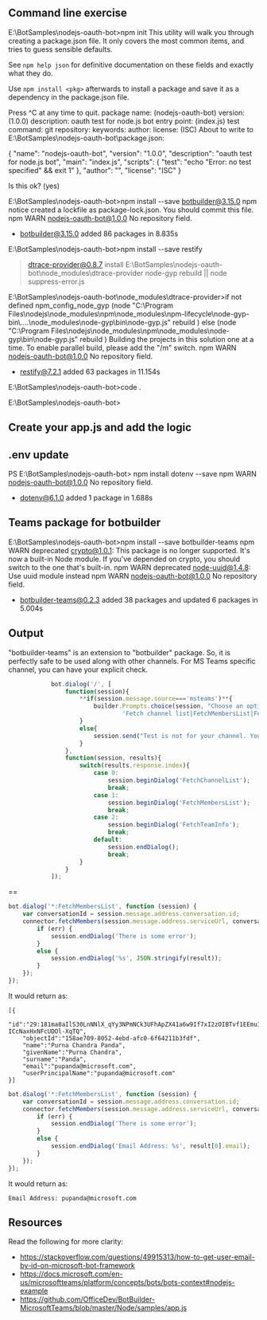 ## Command line exercise

E:\BotSamples\nodejs-oauth-bot>npm init
This utility will walk you through creating a package.json file.
It only covers the most common items, and tries to guess sensible defaults.

See `npm help json` for definitive documentation on these fields
and exactly what they do.

Use `npm install <pkg>` afterwards to install a package and
save it as a dependency in the package.json file.

Press ^C at any time to quit.
package name: (nodejs-oauth-bot)
version: (1.0.0)
description: oauth test for node.js bot
entry point: (index.js)
test command:
git repository:
keywords:
author:
license: (ISC)
About to write to E:\BotSamples\nodejs-oauth-bot\package.json:

{
  "name": "nodejs-oauth-bot",
  "version": "1.0.0",
  "description": "oauth test for node.js bot",
  "main": "index.js",
  "scripts": {
    "test": "echo \"Error: no test specified\" && exit 1"
  },
  "author": "",
  "license": "ISC"
}


Is this ok? (yes)

E:\BotSamples\nodejs-oauth-bot>npm install --save botbuilder@3.15.0
npm notice created a lockfile as package-lock.json. You should commit this file.
npm WARN nodejs-oauth-bot@1.0.0 No repository field.

+ botbuilder@3.15.0
added 86 packages in 8.835s

E:\BotSamples\nodejs-oauth-bot>npm install --save restify

> dtrace-provider@0.8.7 install E:\BotSamples\nodejs-oauth-bot\node_modules\dtrace-provider
> node-gyp rebuild || node suppress-error.js


E:\BotSamples\nodejs-oauth-bot\node_modules\dtrace-provider>if not defined npm_config_node_gyp (node "C:\Program Files\nodejs\node_modules\npm\node_modules\npm-lifecycle\node-gyp-bin\\..\..\node_modules\node-gyp\bin\node-gyp.js" rebuild )  else (node "C:\Program Files\nodejs\node_modules\npm\node_modules\node-gyp\bin\node-gyp.js" rebuild )
Building the projects in this solution one at a time. To enable parallel build, please add the "/m" switch.
npm WARN nodejs-oauth-bot@1.0.0 No repository field.

+ restify@7.2.1
added 63 packages in 11.154s

E:\BotSamples\nodejs-oauth-bot>code .

E:\BotSamples\nodejs-oauth-bot>

## Create your app.js and add the logic

## .env update
PS E:\BotSamples\nodejs-oauth-bot> npm install dotenv --save
npm WARN nodejs-oauth-bot@1.0.0 No repository field.

+ dotenv@6.1.0
added 1 package in 1.688s

## Teams package for botbuilder
E:\BotSamples\nodejs-oauth-bot>npm install --save botbuilder-teams
npm WARN deprecated crypto@1.0.1: This package is no longer supported. It's now a built-in Node module. If you've depended on crypto, you should switch to the one that's built-in.
npm WARN deprecated node-uuid@1.4.8: Use uuid module instead
npm WARN nodejs-oauth-bot@1.0.0 No repository field.

+ botbuilder-teams@0.2.3
added 38 packages and updated 6 packages in 5.004s

## Output

"botbuilder-teams" is an extension to "botbuilder" package. So, it is perfectly safe to be used along with other channels. For MS Teams specific channel, you can have your explicit check.

```javascript
            bot.dialog('/', [
                function(session){
                    **if(session.message.source==='msteams')**{
                        builder.Prompts.choice(session, "Choose an option: ", 
                                'Fetch channel list|FetchMembersList|FetchTeamInfo(at Bot in team');        
                    }
                    else{
                        session.send("Test is not for your channel. You said: %s", session.message.text);
                    }
                },
                function(session, results){
                    switch(results.response.index){
                        case 0:
                            session.beginDialog('FetchChannelList');
                            break;
                        case 1:
                            session.beginDialog('FetchMembersList');
                            break;
                        case 2:
                            session.beginDialog('FetchTeamInfo');
                            break;
                        default:
                            session.endDialog();
                            break;
                    }
                }
            ]);
```

==

```javascript
bot.dialog('*:FetchMembersList', function (session) {
    var conversationId = session.message.address.conversation.id;
    connector.fetchMembers(session.message.address.serviceUrl, conversationId, function (err, result) {
        if (err) {
            session.endDialog('There is some error');
        }
        else {
            session.endDialog('%s', JSON.stringify(result));
        }
    });
});
```

It would return as:
```
[{
    "id":"29:181ma8aIlS30LnNNlX_qYy3NPmNCk3UFhApZX41a6w9If7xI2zOIBTvf1EEmu1M_zi-ICcNaxHxNFcUDOl-XqTQ",
    "objectId":"158ae709-8052-4ebd-afc0-6f64211b3fdf",
    "name":"Purna Chandra Panda",
    "givenName":"Purna Chandra",
    "surname":"Panda",
    "email":"pupanda@microsoft.com",
    "userPrincipalName":"pupanda@microsoft.com"
}]
```

```javascript
bot.dialog('*:FetchMembersList', function (session) {
    var conversationId = session.message.address.conversation.id;
    connector.fetchMembers(session.message.address.serviceUrl, conversationId, function (err, result) {
        if (err) {
            session.endDialog('There is some error');
        }
        else {
            session.endDialog('Email Address: %s', result[0].email);
        }
    });
});
```

It would return as:
```
Email Address: pupanda@microsoft.com
```

## Resources

Read the following for more clarity:
* https://stackoverflow.com/questions/49915313/how-to-get-user-email-by-id-on-microsoft-bot-framework
* https://docs.microsoft.com/en-us/microsoftteams/platform/concepts/bots/bots-context#nodejs-example
* https://github.com/OfficeDev/BotBuilder-MicrosoftTeams/blob/master/Node/samples/app.js

